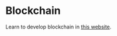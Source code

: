 # Blockchain
Learn to develop blockchain in [this website](https://medium.com/@cryptokass/blockchain-development-mega-guide-5a316e6d10df).
